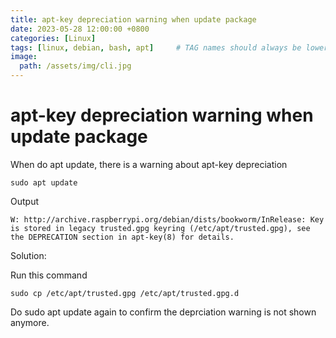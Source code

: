 ```yaml
---
title: apt-key depreciation warning when update package
date: 2023-05-28 12:00:00 +0800
categories: [Linux]
tags: [linux, debian, bash, apt]     # TAG names should always be lowercase
image:
  path: /assets/img/cli.jpg
---
```

# apt-key depreciation warning when update package

When do apt update, there is a warning about apt-key depreciation
```shell
sudo apt update
```

Output

```
W: http://archive.raspberrypi.org/debian/dists/bookworm/InRelease: Key is stored in legacy trusted.gpg keyring (/etc/apt/trusted.gpg), see the DEPRECATION section in apt-key(8) for details.
```

Solution:

Run this command

```shell
sudo cp /etc/apt/trusted.gpg /etc/apt/trusted.gpg.d
```

Do sudo apt update again to confirm the deprciation warning is not shown anymore.